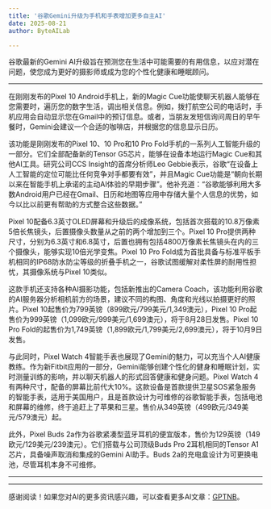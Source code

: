 ```yaml
---
title: '谷歌Gemini升级为手机和手表增加更多自主AI'
date: 2025-08-21
author: ByteAILab

---
```


谷歌最新的Gemini AI升级旨在预测您在生活中可能需要的有用信息，以应对潜在问题，使您成为更好的摄影师或成为您的个性化健康和睡眠顾问。

---
在刚刚发布的Pixel 10 Android手机上，新的Magic Cue功能使聊天机器人能够在您需要时，遍历您的数字生活，调出相关信息。例如，拨打航空公司的电话时，手机应用会自动显示您在Gmail中的预订信息。或者，当朋友发短信询问周日的早午餐时，Gemini会建议一个合适的咖啡店，并根据您的信息显示日历。

该功能是刚刚发布的Pixel 10、10 Pro和10 Pro Fold手机的一系列人工智能升级的一部分。它们全部配备新的Tensor G5芯片，能够在设备本地运行Magic Cue和其他AI工具。研究公司CCS Insight的首席分析师Leo Gebbie表示，谷歌“在设备上人工智能的定位可能比任何竞争对手都要有效”，并且Magic Cue功能是“朝向长期以来在智能手机上承诺的主动AI体验的早期步骤”。他补充道：“谷歌能够利用大多数Android用户已经在Gmail、日历和地图等应用中存储大量个人信息的优势，如今以比以前更有帮助的方式整合这些数据。”

Pixel 10配备6.3英寸OLED屏幕和升级后的成像系统，包括首次搭载的10.8万像素5倍长焦镜头，后置摄像头数量从之前的两个增加到三个。Pixel 10 Pro提供两种尺寸，分别为6.3英寸和6.8英寸，后置也拥有包括4800万像素长焦镜头在内的三个摄像头，能够实现10倍光学变焦。Pixel 10 Pro Fold成为首批具备与标准平板手机相同的IP68防水防尘等级的折叠手机之一，谷歌试图缓解对柔性屏的耐用性担忧，其摄像系统与Pixel 10类似。

这款手机还支持各种AI摄影功能，包括新推出的Camera Coach，该功能利用谷歌的AI服务器分析相机前方的场景，建议不同的构图、角度和光线以拍摄更好的照片。Pixel 10起售价为799英镑（899欧元/799美元/1,349澳元），Pixel 10 Pro起售价为999英镑（1,099欧元/999美元/1,699澳元），将于8月28日发售。Pixel 10 Pro Fold的起售价为1,749英镑（1,899欧元/1,799美元/2,699澳元），将于10月9日发售。

与此同时，Pixel Watch 4智能手表也展现了Gemini的魅力，可以充当个人AI健康教练。作为新Fitbit应用的一部分，Gemini能够创建个性化的健身和睡眠计划，实时测量训练的影响，并以聊天机器人的形式回答健康和健身问题。Pixel Watch 4有两种尺寸，配备的屏幕比前代大10%。这款设备是首款提供卫星SOS紧急服务的智能手表，适用于美国用户，且是首款设计为可维修的谷歌智能手表，包括电池和屏幕的维修，终于追赶上了苹果和三星。售价从349英镑（499欧元/349美元/579澳元）起。

此外，Pixel Buds 2a作为谷歌紧凑型蓝牙耳机的便宜版本，售价为129英镑（149欧元/129美元/239澳元）。它们搭载与公司顶级Buds Pro 2耳机相同的Tensor A1芯片，具备噪声取消和集成的Gemini AI助手。Buds 2a的充电盒设计为可更换电池，尽管耳机本身不可维修。

---
---
感谢阅读！如果您对AI的更多资讯感兴趣，可以查看更多AI文章：[GPTNB](https://gptnb.com)。